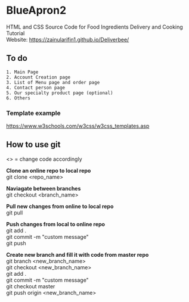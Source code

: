 # BlueApron2
HTML and CSS Source Code for Food Ingredients Delivery and  Cooking Tutorial <br/>
Website: https://zainularifin1.github.io/Deliverbee/

## To do
```
1. Main Page
2. Account Creation page
3. List of Menu page and order page
4. Contact person page
5. Our specialty product page (optional)
6. Others
```

### Template example
https://www.w3schools.com/w3css/w3css_templates.asp

## How to use git
<> = change code accordingly

**Clone an online repo to local repo** <br/>
git clone <repo_name> <br/>

**Naviagate between branches** <br/>
git checkout <branch_name> <br/>

**Pull new changes from online to local repo** <br/>
git pull <br/>

**Push changes from local to online repo** <br/>
git add . <br/>
git commit -m "custom message" <br/>
git push <br/>

**Create new branch and fill it with code from master repo** <br/>
git branch <new_branch_name> <br/>
git checkout <new_branch_name> <br/>
git add . <br/>
git commit -m "custom message" <br/>
git checkout master <br/>
git push origin <new_branch_name> <br/>

